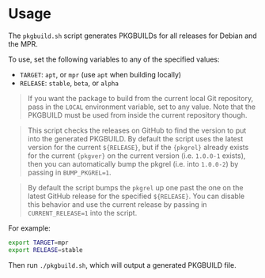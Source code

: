 # Usage
The `pkgbuild.sh` script generates PKGBUILDs for all releases for Debian and the MPR.

To use, set the following variables to any of the specified values:

- `TARGET`: `apt`, or `mpr` (use `apt` when building locally)
- `RELEASE`: `stable`, `beta`, or `alpha`

> If you want the package to build from the current local Git repository, pass in the `LOCAL` environment variable, set to any value. Note that the PKGBUILD must be used from inside the current repository though.

> This script checks the releases on GitHub to find the version to put into the generated PKGBUILD. By default the script uses the latest version for the current `${RELEASE}`, but if the `{pkgrel}` already exists for the current `{pkgver}` on the current version (i.e. `1.0.0-1` exists), then you can automatically bump the pkgrel (i.e. into `1.0.0-2`) by passing in `BUMP_PKGREL=1`.

> By default the script bumps the `pkgrel` up one past the one on the latest GitHub release for the specified `${RELEASE}`. You can disable this behavior and use the current release by passing in `CURRENT_RELEASE=1` into the script.

For example:

```sh
export TARGET=mpr
export RELEASE=stable
```

Then run `./pkgbuild.sh`, which will output a generated PKGBUILD file.
